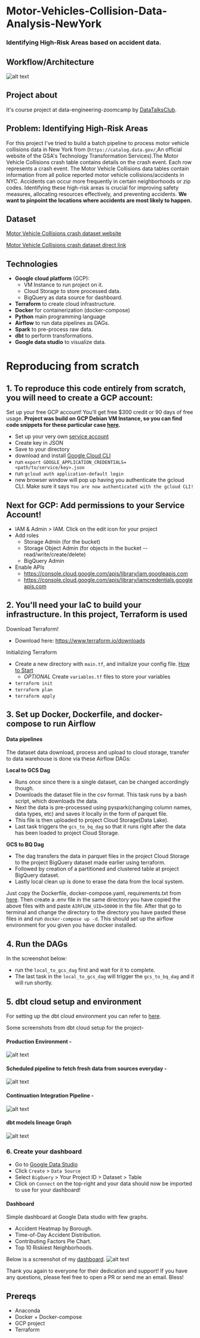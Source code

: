 # Motor-Vehicles-Collision-Data-Analysis-NewYork
### Identifying High-Risk Areas based on accident data.

## Workflow/Architecture
![alt text](./img/workflow.png)


## Project about 
It's course project at data-engineering-zoomcamp by [DataTalksClub](https://github.com/DataTalksClub/data-engineering-zoomcamp).

## Problem: Identifying High-Risk Areas
For this project I've tried to build a batch pipeline to process motor vehicle collisions data in New York from (`https://catalog.data.gov/`,An official website of the GSA's Technology Transformation Services).The Motor Vehicle Collisions crash table contains details on the crash event. Each row represents a crash event. The Motor Vehicle Collisions data tables contain information from all police reported motor vehicle collisions/accidents in NYC. 
Accidents can occur more frequently in certain neighborhoods or zip codes. Identifying these high-risk areas is crucial for improving safety measures, allocating resources effectively, and preventing accidents. **We want to pinpoint the locations where accidents are most likely to happen.**

## Dataset
[Motor Vehicle Collisions crash dataset website](https://catalog.data.gov/dataset/motor-vehicle-collisions-crashes/resource/b5a431d2-4832-43a6-9334-86b62bdb033f)

[Motor Vehicle Collisions crash dataset direct link](https://data.cityofnewyork.us/api/views/h9gi-nx95/rows.csv?accessType=DOWNLOAD)

## Technologies
- **Google cloud platform** (GCP):
  - VM Instance to run project on it.
  - Cloud Storage to store processed data.
  - BigQuery as data source for dashboard.
- **Terraform** to create cloud infrastructure.
- **Docker** for containerization (docker-compose)
- **Python** main programming language
- **Airflow** to run data pipelines as DAGs.
- **Spark** to pre-process raw data.
- **dbt** to perform transformations. 
- **Google data studio** to visualize data.

# Reproducing from scratch
## 1. To reproduce this code entirely from scratch, you will need to create a GCP account:
Set up your free GCP account! You'll get free $300 credit or 90 days of free usage.
**Project was build on GCP Debian VM Instance, so you can find code snippets for these particular case [here](https://github.com/adityachaudhary99/Motor-Vehicles-Collision-Data-Analysis-NewYork/blob/main/pre-reqs.md).**

* Set up your  very own [service account](https://cloud.google.com/)
* Create key in JSON
* Save to your directory
* download and install [Google Cloud CLI](https://cloud.google.com/sdk/docs/install)
* run `export GOOGLE_APPLICATION_CREDENTIALS=<path/to/service/key>.json`
* run `gcloud auth application-default login`
* new browser window will pop up having you authenticate the gcloud CLI. Make sure it says `You are now authenticated with the gcloud CLI!`

## Next for GCP: Add permissions to your Service Account!
* IAM & Admin > IAM. Click on the edit icon for your project
* Add roles
    * Storage Admin (for the bucket)
    * Storage Object Admin (for objects in the bucket -- read/write/create/delete)
    * BigQuery Admin
* Enable APIs
    * https://console.cloud.google.com/apis/library/iam.googleapis.com
    * https://console.cloud.google.com/apis/library/iamcredentials.googleapis.com

## 2. You'll need your IaC to build your infrastructure. In this project, Terraform is used
Download Terraform!
* Download here: https://www.terraform.io/downloads

Initializing Terraform
* Create a new directory with `main.tf`, and initialize your config file. [How to Start](https://learn.hashicorp.com/tutorials/terraform/google-cloud-platform-build?in=terraform/gcp-get-started)
    * *OPTIONAL* Create `variables.tf` files to store your variables
* `terraform init`
* `terraform plan`
* `terraform apply`

## 3. Set up Docker, Dockerfile, and docker-compose to run Airflow

#### Data pipelines
The dataset data download, process and upload to cloud storage, transfer to data warehouse is done via these Airflow DAGs:

**Local to GCS Dag** 
  - Runs once since there is a single dataset, can be changed accordingly though. 
  - Downloads the dataset file in the csv format. This task runs by a bash script, which downloads the data. 
  - Next the data is pre-processed using pyspark(changing column names, data types, etc) and saves it locally in the form of parquet file. 
  - This file is then uploaded to project Cloud Storage(Data Lake).
  - Last task triggers the <code>gcs_to_bq_dag</code> so that it runs right after the data has been loaded to project Cloud Storage.

 **GCS to BQ Dag**
  - The dag transfers the data in parquet files in the project Cloud Storage to the project BigQuery dataset made earlier using terraform.
  - Followed by creation of a partitioned and clustered table at project BigQuery dataset.
  - Lastly local clean up is done to erase the data from the local system.


Just copy the Dockerfile, docker-compose.yaml, requirements.txt from [here](https://github.com/adityachaudhary99/Motor-Vehicles-Collision-Data-Analysis-NewYork/tree/main/3_airflow/airflow). Then create a .env file in the same directory you have copied the above files with and paste `AIRFLOW_UID=50000` in the file. After that go to terminal and change the directory to the directory you have pasted these files in and run `docker-compose up -d`. This should set up the airflow environment for you given you have docker installed.

## 4. Run the DAGs
In the screenshot below:
* run the `local_to_gcs_dag` first and wait for it to complete. 
* The last task in the `local_to_gcs_dag` will trigger the `gcs_to_bq_dag` and it will run shortly.

## 5. dbt cloud setup and environment
For setting up the dbt cloud environment you can refer to [here](https://github.com/DataTalksClub/data-engineering-zoomcamp/blob/main/04-analytics-engineering/dbt_cloud_setup.md).

Some screenshots from dbt cloud setup for the project-
#### Production Environment - 
![alt text](./img/production_env.png)

#### Scheduled pipeline to fetch fresh data from sources everyday -  
![alt text](./img/production_pipeline.png)

#### Continuation Integration Pipeline -
![alt text](./img/continuous_integration_pipeline.png)

#### dbt models lineage Graph
![alt text](./img/LineageGraph.png)

### 6. Create your dashboard
* Go to [Google Data Studio](https://datastudio.google.com) 
* Click `Create` > `Data Source`
* Select `BigQuery` > Your Project ID > Dataset > Table
* Click on `Connect` on the top-right and your data should now be imported to use for your dashboard!

#### Dashboard
Simple dashboard at Google Data studio with few graphs.
- Accident Heatmap by Borough.
- Time-of-Day​ Accident Distribution.​
- Contributing Factors Pie Chart​.
- Top 10 Riskiest Neighborhoods.

Below is a screenshot of my [dashboard](https://lookerstudio.google.com/reporting/c86f75eb-00f6-4b0f-8175-3f9ebd2e65df).
![alt text](./img/Dashboard.png)

Thank you again to everyone for their dedication and support! If you have any questions, please feel free to open a PR or send me an email. Bless!
## Prereqs
- Anaconda
- Docker + Docker-compose
- GCP project
- Terraform
